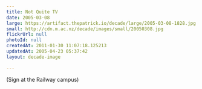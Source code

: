 ```yaml
---
title: Not Quite TV
date: 2005-03-08
large: https://artifact.thepatrick.io/decade/large/2005-03-08-1828.jpg
small: http://cdn.m.ac.nz/decade/images/small/20050308.jpg
flickrUrl: null
photoId: null
createdAt: 2011-01-30 11:07:18.125213
updatedAt: 2005-04-23 05:37:42
layout: decade-image

---
```

(Sign at the Railway campus)
